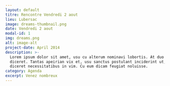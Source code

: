 ```yaml
---
layout: default
titre: Rencontre Vendredi 2 aout
lieu: Lubersac
image: dreams-thumbnail.png
date: Vendredi 2 aout
modal-id: 1
img: dreams.png
alt: image-alt
project-date: April 2014
description: >-
  Lorem ipsum dolor sit amet, usu cu alterum nominavi lobortis. At duo novum
  diceret. Tantas apeirian vix et, usu sanctus postulant inciderint ut, populo
  diceret necessitatibus in vim. Cu eum dicam feugiat noluisse.
category: Agenda
excerpt: Venez nombreux
---
```

